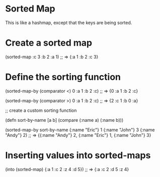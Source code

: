 # Sorted Map
This is like a hashmap, except that the keys are being sorted.


# Create a sorted map
(sorted-map :c 3 :b 2 :a 1) ;; => {:a 1 :b 2 :c 3}

# Define the sorting function

(sorted-map-by (comparator <) 0 :a 1 :b 2 :c) ;; => {0 :a 1 :b 2 :c}

(sorted-map-by (comparator >) 0 :a 1 :b 2 :c) ;; => {2 :c 1 :b 0 :a}

;; create a custom sorting function

(defn sort-by-name [a b]
    (compare (:name a) (:name b)))

(sorted-map-by sort-by-name {:name "Eric"} 1 {:name "John"} 3 {:name "Andy"} 2)
;; => {{:name "Andy"} 2, {:name "Eric"} 1, {:name "John"} 3}

# Inserting values into sorted-maps

(into (sorted-map) {:a 1 :c 2 :z 4 :d 5})
;; => {:a :c 2 :d 5 :z 4}
